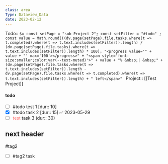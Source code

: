 ```yaml
---
class: area
Type: Dataview_Data
date: 2023-02-12
---
```

Todo::  `$= const setPage = "sub Project 2"; const setFilter = "#todo" ; const value = Math.round(((dv.page(setPage).file.tasks.where(t => t.completed).where(t => t.text.includes(setFilter)).length) / (dv.page(setPage).file.tasks).where(t => t.text.includes(setFilter)).length) * 100); "<progress value='" + value + "' max='100'></progress>" + "<span style='font-size:smaller;color:var(--text-muted)'>" + value + "% &nbsp;| &nbsp;" + (dv.page(setPage).file.tasks.where(t => t.text.includes(setFilter)).length - dv.page(setPage).file.tasks.where(t => t.completed).where(t => t.text.includes(setFilter)).length) + " left</span>" `
Project:: [[Test Project]]


#### todo 

- [ ] #todo test 1 [dur:: 10]
- [x] #todo task 2  [dur:: 15] ✅ 2023-05-29
- [ ] <font color="#ff726f">test</font> task 3 (dur:: 30)

## next header

#tag2
- [ ] #tag2 task

